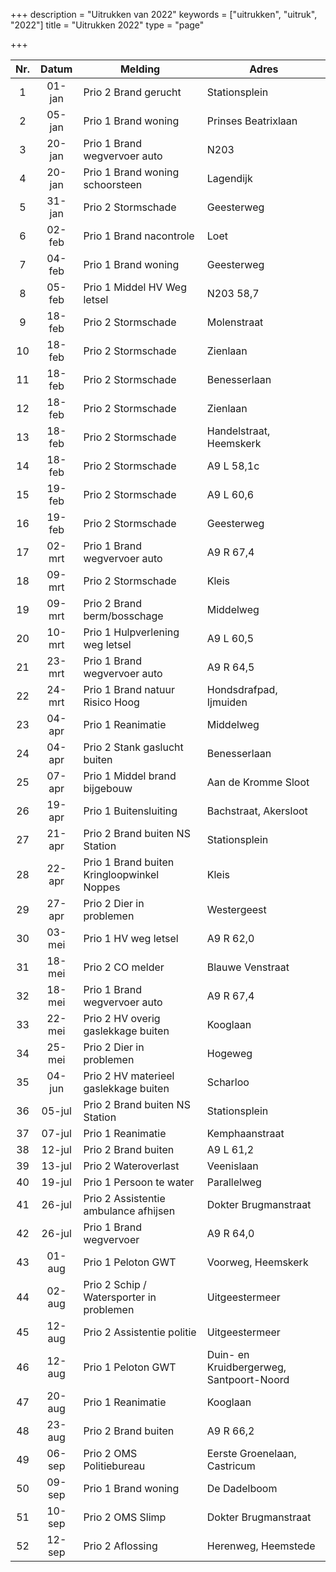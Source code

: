 +++
description = "Uitrukken van 2022"
keywords = ["uitrukken", "uitruk", "2022"]
title = "Uitrukken 2022"
type = "page"

+++
<table class="table">
<thead class="thead-inverse">
<tr>
<th align="center">Nr.</th>
<th align="center">Datum</th>
<th>Melding</th>
<th>Adres</th>
</tr>
</thead>
<tbody>

<tr><td align="center">1</td><td align="center">01-jan</td><td>Prio 2 Brand gerucht</td><td>Stationsplein</td></tr>
<tr><td align="center">2</td><td align="center">05-jan</td><td>Prio 1 Brand woning</td><td>Prinses Beatrixlaan</td></tr>
<tr><td align="center">3</td><td align="center">20-jan</td><td>Prio 1 Brand wegvervoer auto</td><td>N203</td></tr>
<tr><td align="center">4</td><td align="center">20-jan</td><td>Prio 1 Brand woning schoorsteen</td><td>Lagendijk</td></tr>
<tr><td align="center">5</td><td align="center">31-jan</td><td>Prio 2 Stormschade</td><td>Geesterweg</td></tr>
<tr><td align="center">6</td><td align="center">02-feb</td><td>Prio 1 Brand nacontrole</td><td>Loet</td></tr>
<tr><td align="center">7</td><td align="center">04-feb</td><td>Prio 1 Brand woning</td><td>Geesterweg</td></tr>
<tr><td align="center">8</td><td align="center">05-feb</td><td>Prio 1 Middel HV Weg letsel</td><td>N203 58,7</td></tr>
<tr><td align="center">9</td><td align="center">18-feb</td><td>Prio 2 Stormschade</td><td>Molenstraat</td></tr>
<tr><td align="center">10</td><td align="center">18-feb</td><td>Prio 2 Stormschade</td><td>Zienlaan</td></tr>
<tr><td align="center">11</td><td align="center">18-feb</td><td>Prio 2 Stormschade</td><td>Benesserlaan</td></tr>
<tr><td align="center">12</td><td align="center">18-feb</td><td>Prio 2 Stormschade</td><td>Zienlaan</td></tr>
<tr><td align="center">13</td><td align="center">18-feb</td><td>Prio 2 Stormschade</td><td>Handelstraat, Heemskerk</td></tr>
<tr><td align="center">14</td><td align="center">18-feb</td><td>Prio 2 Stormschade</td><td>A9 L 58,1c</td></tr>
<tr><td align="center">15</td><td align="center">19-feb</td><td>Prio 2 Stormschade</td><td>A9 L 60,6</td></tr>
<tr><td align="center">16</td><td align="center">19-feb</td><td>Prio 2 Stormschade</td><td>Geesterweg</td></tr>
<tr><td align="center">17</td><td align="center">02-mrt</td><td>Prio 1 Brand wegvervoer auto</td><td>A9 R 67,4</td></tr>
<tr><td align="center">18</td><td align="center">09-mrt</td><td>Prio 2 Stormschade</td><td>Kleis</td></tr>
<tr><td align="center">19</td><td align="center">09-mrt</td><td>Prio 2 Brand berm/bosschage</td><td>Middelweg</td></tr>
<tr><td align="center">20</td><td align="center">10-mrt</td><td>Prio 1 Hulpverlening weg letsel</td><td>A9 L 60,5</td></tr>
<tr><td align="center">21</td><td align="center">23-mrt</td><td>Prio 1 Brand wegvervoer auto</td><td>A9 R 64,5</td></tr>
<tr><td align="center">22</td><td align="center">24-mrt</td><td>Prio 1 Brand natuur Risico Hoog</td><td>Hondsdrafpad, Ijmuiden</td></tr>
<tr><td align="center">23</td><td align="center">04-apr</td><td>Prio 1 Reanimatie</td><td>Middelweg</td></tr>
<tr><td align="center">24</td><td align="center">04-apr</td><td>Prio 2 Stank gaslucht buiten</td><td>Benesserlaan</td></tr>
<tr><td align="center">25</td><td align="center">07-apr</td><td>Prio 1 Middel brand bijgebouw</td><td>Aan de Kromme Sloot</td></tr>
<tr><td align="center">26</td><td align="center">19-apr</td><td>Prio 1 Buitensluiting</td><td>Bachstraat, Akersloot</td></tr>
<tr><td align="center">27</td><td align="center">21-apr</td><td>Prio 2 Brand buiten NS Station</td><td>Stationsplein</td></tr>
<tr><td align="center">28</td><td align="center">22-apr</td><td>Prio 1 Brand buiten Kringloopwinkel Noppes</td><td>Kleis</td></tr>
<tr><td align="center">29</td><td align="center">27-apr</td><td>Prio 2 Dier in problemen</td><td>Westergeest</td></tr>
<tr><td align="center">30</td><td align="center">03-mei</td><td>Prio 1 HV weg letsel</td><td>A9 R 62,0</td></tr>
<tr><td align="center">31</td><td align="center">18-mei</td><td>Prio 2 CO melder</td><td>Blauwe Venstraat</td></tr>
<tr><td align="center">32</td><td align="center">18-mei</td><td>Prio 1 Brand wegvervoer auto</td><td>A9 R 67,4</td></tr>
<tr><td align="center">33</td><td align="center">22-mei</td><td>Prio 2 HV overig gaslekkage buiten</td><td>Kooglaan</td></tr>
<tr><td align="center">34</td><td align="center">25-mei</td><td>Prio 2 Dier in problemen</td><td>Hogeweg</td></tr>
<tr><td align="center">35</td><td align="center">04-jun</td><td>Prio 2 HV materieel gaslekkage buiten</td><td>Scharloo</td></tr>
<tr><td align="center">36</td><td align="center">05-jul</td><td>Prio 2 Brand buiten NS Station</td><td>Stationsplein</td></tr>
<tr><td align="center">37</td><td align="center">07-jul</td><td>Prio 1 Reanimatie</td><td>Kemphaanstraat</td></tr>
<tr><td align="center">38</td><td align="center">12-jul</td><td>Prio 2 Brand buiten</td><td>A9 L 61,2</td></tr>
<tr><td align="center">39</td><td align="center">13-jul</td><td>Prio 2 Wateroverlast</td><td>Veenislaan</td></tr>
<tr><td align="center">40</td><td align="center">19-jul</td><td>Prio 1 Persoon te water</td><td>Parallelweg</td></tr>
<tr><td align="center">41</td><td align="center">26-jul</td><td>Prio 2 Assistentie ambulance afhijsen</td><td>Dokter Brugmanstraat</td></tr>
<tr><td align="center">42</td><td align="center">26-jul</td><td>Prio 1 Brand wegvervoer</td><td>A9 R 64,0</td></tr>
<tr><td align="center">43</td><td align="center">01-aug</td><td>Prio 1 Peloton GWT</td><td>Voorweg, Heemskerk</td></tr>
<tr><td align="center">44</td><td align="center">02-aug</td><td>Prio 2 Schip / Watersporter in problemen</td><td>Uitgeestermeer</td></tr>
<tr><td align="center">45</td><td align="center">12-aug</td><td>Prio 2 Assistentie politie</td><td>Uitgeestermeer</td></tr>
<tr><td align="center">46</td><td align="center">12-aug</td><td>Prio 1 Peloton GWT</td><td>Duin- en Kruidbergerweg, Santpoort-Noord</td></tr>
<tr><td align="center">47</td><td align="center">20-aug</td><td>Prio 1 Reanimatie</td><td>Kooglaan</td></tr>
<tr><td align="center">48</td><td align="center">23-aug</td><td>Prio 2 Brand buiten</td><td>A9 R 66,2</td></tr>
<tr><td align="center">49</td><td align="center">06-sep</td><td>Prio 2 OMS Politiebureau</td><td>Eerste Groenelaan, Castricum</td></tr>
<tr><td align="center">50</td><td align="center">09-sep</td><td>Prio 1 Brand woning</td><td>De Dadelboom</td></tr>
<tr><td align="center">51</td><td align="center">10-sep</td><td>Prio 2 OMS Slimp</td><td>Dokter Brugmanstraat</td></tr>
<tr><td align="center">52</td><td align="center">12-sep</td><td>Prio 2 Aflossing</td><td>Herenweg, Heemstede</td></tr>

</tbody>
</table>
